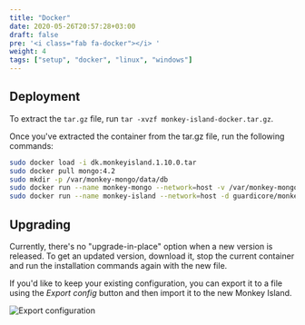```yaml
---
title: "Docker"
date: 2020-05-26T20:57:28+03:00
draft: false
pre: '<i class="fab fa-docker"></i> '
weight: 4
tags: ["setup", "docker", "linux", "windows"]
---
```


## Deployment

To extract the `tar.gz` file, run `tar -xvzf monkey-island-docker.tar.gz`.

Once you've extracted the container from the tar.gz file, run the following commands:

```sh
sudo docker load -i dk.monkeyisland.1.10.0.tar
sudo docker pull mongo:4.2
sudo mkdir -p /var/monkey-mongo/data/db
sudo docker run --name monkey-mongo --network=host -v /var/monkey-mongo/data/db:/data/db -d mongo:4.2
sudo docker run --name monkey-island --network=host -d guardicore/monkey-island:1.10.0
```

## Upgrading

Currently, there's no "upgrade-in-place" option when a new version is released.
To get an updated version, download it, stop the current container and run the
installation commands again with the new file.

If you'd like to keep your existing configuration, you can export it to a file
using the *Export config* button and then import it to the new Monkey Island.

![Export configuration](../../images/setup/export-configuration.png "Export configuration")
